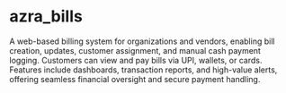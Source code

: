 # azra_bills
A web-based billing system for organizations and vendors, enabling bill creation, updates, customer assignment, and manual cash payment logging. Customers can view and pay bills via UPI, wallets, or cards. Features include dashboards, transaction reports, and high-value alerts, offering seamless financial oversight and secure payment handling. 

